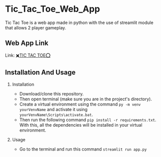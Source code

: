 # Tic_Tac_Toe_Web_App
Tic Tac Toe is a web app made in python with the use of streamlit module that allows 2 player gameplay.
  
## Web App Link
Link: [✖️TIC TAC TOE⭕](https://tic-tac-toe-t3.herokuapp.com/)

## Installation And Usage
1. Installation
   - Download/clone this repository. 
   - Then open terminal (make sure you are in the project's directory).
   - Create a virtual environment using the command ````py -m venv yourVenvName```` and activate it using ````yourVenvName\Scripts\activate.bat````.
   - Then run the following command ````pip install -r requirements.txt````. With this, all the dependencies will be installed in your virtual environment.

2. Usage
   - Go to the terminal and run this command ````streamlit run app.py````

